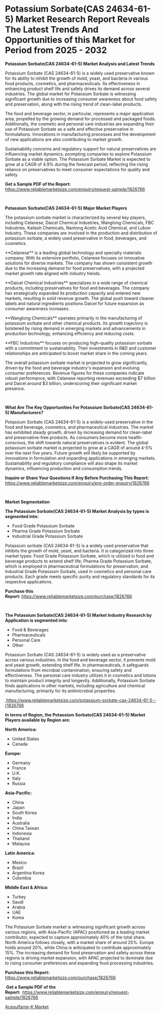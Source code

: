 <p><h1>Potassium Sorbate(CAS 24634-61-5) Market Research Report Reveals The Latest Trends And Opportunities of this Market for Period from 2025 - 2032</h1></p><p><strong>Potassium Sorbate(CAS 24634-61-5) Market Analysis and Latest Trends</strong></p>
<p><p>Potassium Sorbate (CAS 24634-61-5) is a widely used preservative known for its ability to inhibit the growth of mold, yeast, and bacteria in various food products, cosmetics, and pharmaceuticals. Its effectiveness in enhancing product shelf life and safety drives its demand across several industries. The global market for Potassium Sorbate is witnessing significant growth due to increasing consumer awareness about food safety and preservation, along with the rising trend of clean-label products. </p><p>The food and beverage sector, in particular, represents a major application area, propelled by the growing demand for processed and packaged foods. Additionally, the cosmetic and personal care industries are expanding their use of Potassium Sorbate as a safe and effective preservative in formulations. Innovations in manufacturing processes and the development of new applications are also contributing to market growth. </p><p>Sustainability concerns and regulatory support for natural preservatives are influencing market dynamics, prompting companies to explore Potassium Sorbate as a viable option. The Potassium Sorbate Market is expected to grow at a CAGR of 4.9% during the forecast period, reflecting the rising reliance on preservatives to meet consumer expectations for quality and safety.</p></p>
<p><strong>Get a Sample PDF of the Report:&nbsp;</strong> <a href="https://www.reliablemarketsize.com/enquiry/request-sample/1826766?utm_campaign=3516&utm_medium=2&utm_source=Github&utm_content=ia&utm_term=03042025&utm_id=potassium-sorbatecas-24634-61-5">https://www.reliablemarketsize.com/enquiry/request-sample/1826766</a></p>
<p>&nbsp;</p>
<p><strong>Potassium Sorbate(CAS 24634-61-5) Major Market Players</strong></p>
<p><p>The potassium sorbate market is characterized by several key players, including Celanese, Daicel Chemical Industries, Wanglong Chemicals, FBC Industries, Kailash Chemicals, Nantong Acetic Acid Chemical, and Lubon Industry. These companies are involved in the production and distribution of potassium sorbate, a widely used preservative in food, beverages, and cosmetics.</p><p>**Celanese** is a leading global technology and specialty materials company. With its extensive portfolio, Celanese focuses on innovative solutions for diverse markets. The company has shown consistent growth due to the increasing demand for food preservatives, with a projected market growth rate aligned with industry trends.</p><p>**Daicel Chemical Industries** specializes in a wide range of chemical products, including preservatives for food and beverages. The company has strategically expanded its production capacity and entered new markets, resulting in solid revenue growth. The global push toward cleaner labels and natural ingredients positions Daicel for future expansion as consumer awareness increases.</p><p>**Wanglong Chemicals** operates primarily in the manufacturing of potassium sorbate and other chemical products. Its growth trajectory is bolstered by rising demand in emerging markets and advancements in production technology, enhancing efficiency and reducing costs.</p><p>**FBC Industries** focuses on producing high-quality potassium sorbate with a commitment to sustainability. Their investments in R&D and customer relationships are anticipated to boost market share in the coming years. </p><p>The overall potassium sorbate market is projected to grow significantly, driven by the food and beverage industry's expansion and evolving consumer preferences. Revenue figures for these companies indicate robust performance, with Celanese reporting revenues exceeding $7 billion and Daicel around $3 billion, underscoring their significant market presence.</p></p>
<p>&nbsp;</p>
<p><strong>What Are The Key Opportunities For Potassium Sorbate(CAS 24634-61-5) Manufacturers?</strong></p>
<p><p>Potassium Sorbate (CAS 24634-61-5) is a widely-used preservative in the food and beverage, cosmetics, and pharmaceutical industries. The market has exhibited steady growth, driven by increasing demand for clean-label and preservative-free products. As consumers become more health-conscious, the shift towards natural preservatives is evident. The global potassium sorbate market is projected to grow at a CAGR of around 4-5% over the next five years. Future growth will likely be supported by innovations in formulation and expanding applications in emerging markets. Sustainability and regulatory compliance will also shape its market dynamics, influencing production and consumption trends.</p></p>
<p><strong>Inquire or Share Your Questions If Any Before Purchasing This Report:</strong> <a href="https://www.reliablemarketsize.com/enquiry/pre-order-enquiry/1826766?utm_campaign=3516&utm_medium=2&utm_source=Github&utm_content=ia&utm_term=03042025&utm_id=potassium-sorbatecas-24634-61-5">https://www.reliablemarketsize.com/enquiry/pre-order-enquiry/1826766</a></p>
<p>&nbsp;</p>
<p><strong>Market Segmentation</strong></p>
<p><strong>The Potassium Sorbate(CAS 24634-61-5) Market Analysis by types is segmented into:</strong></p>
<p><ul><li>Food Grade Potassium Sorbate</li><li>Pharma Grade Potassium Sorbate</li><li>Industrial Grade Potassium Sorbate</li></ul></p>
<p><p>Potassium sorbate (CAS 24634-61-5) is a widely used preservative that inhibits the growth of mold, yeast, and bacteria. It is categorized into three market types: Food Grade Potassium Sorbate, which is utilized in food and beverage products to extend shelf life; Pharma Grade Potassium Sorbate, which is employed in pharmaceutical formulations for preservation; and Industrial Grade Potassium Sorbate, used in cosmetics and personal care products. Each grade meets specific purity and regulatory standards for its respective applications.</p></p>
<p><strong>Purchase this Report:&nbsp;</strong><a href="https://www.reliablemarketsize.com/purchase/1826766?utm_campaign=3516&utm_medium=2&utm_source=Github&utm_content=ia&utm_term=03042025&utm_id=potassium-sorbatecas-24634-61-5">https://www.reliablemarketsize.com/purchase/1826766</a></p>
<p>&nbsp;</p>
<p><strong>The Potassium Sorbate(CAS 24634-61-5) Market Industry Research by Application is segmented into:</strong></p>
<p><ul><li>Food & Beverages</li><li>Pharmaceuticals</li><li>Personal Care</li><li>Other</li></ul></p>
<p><p>Potassium Sorbate (CAS 24634-61-5) is widely used as a preservative across various industries. In the food and beverage sector, it prevents mold and yeast growth, extending shelf life. In pharmaceuticals, it safeguards formulations from microbial contamination, ensuring safety and effectiveness. The personal care industry utilizes it in cosmetics and lotions to maintain product integrity and longevity. Additionally, Potassium Sorbate finds applications in other markets, including agriculture and chemical manufacturing, primarily for its antimicrobial properties.</p></p>
<p><a href="https://www.reliablemarketsize.com/potassium-sorbate-cas-24634-61-5--r1826766?utm_campaign=3516&utm_medium=2&utm_source=Github&utm_content=ia&utm_term=03042025&utm_id=potassium-sorbatecas-24634-61-5">&nbsp;https://www.reliablemarketsize.com/potassium-sorbate-cas-24634-61-5--r1826766</a></p>
<p><strong>In terms of Region, the Potassium Sorbate(CAS 24634-61-5) Market Players available by Region are:</strong></p>
<p>
    <p> <strong> North America: </strong>
        <ul>
            <li>United States</li>
            <li>Canada</li>
        </ul>
        </p> 
    <p> <strong> Europe: </strong>
        <ul>
            <li>Germany</li>
            <li>France</li>
            <li>U.K.</li>
            <li>Italy</li>
            <li>Russia</li>
        </ul>
        </p> 
    <p> <strong> Asia-Pacific: </strong>
        <ul>
            <li>China</li>
            <li>Japan</li>
            <li>South Korea</li>
            <li>India</li>
            <li>Australia</li>
            <li>China Taiwan</li>
            <li>Indonesia</li>
            <li>Thailand</li>
            <li>Malaysia</li>
        </ul>
        </p> 
    <p> <strong> Latin America: </strong>
        <ul>
            <li>Mexico</li>
            <li>Brazil</li>
            <li>Argentina Korea</li>
            <li>Colombia</li>
        </ul>
        </p> 
    <p> <strong> Middle East & Africa: </strong>
        <ul>
            <li>Turkey</li>
            <li>Saudi</li>
            <li>Arabia</li>
            <li>UAE</li>
            <li>Korea</li>
        </ul>
    </p>
    </p>
<p><p>The Potassium Sorbate market is witnessing significant growth across various regions, with Asia-Pacific (APAC) positioned as a leading market contributor, expected to capture approximately 40% of the total share. North America follows closely, with a market share of around 25%. Europe holds around 20%, while China is anticipated to contribute approximately 15%. The increasing demand for food preservation and safety across these regions is driving market expansion, with APAC projected to dominate due to rising consumer preferences and expanding food processing industries.</p></p>
<p><strong>Purchase this Report: </strong><a href="https://www.reliablemarketsize.com/purchase/1826766?utm_campaign=3516&utm_medium=2&utm_source=Github&utm_content=ia&utm_term=03042025&utm_id=potassium-sorbatecas-24634-61-5">https://www.reliablemarketsize.com/purchase/1826766</a></p>
<p>&nbsp;<strong>Get a Sample PDF of the Report:&nbsp;&nbsp;</strong><a href="https://www.reliablemarketsize.com/enquiry/request-sample/1826766?utm_campaign=3516&utm_medium=2&utm_source=Github&utm_content=ia&utm_term=03042025&utm_id=potassium-sorbatecas-24634-61-5">https://www.reliablemarketsize.com/enquiry/request-sample/1826766</a></p>
<p><strong></strong></p>
<p><p><a href="https://github.com/marteionun0/Market-Research-Report-List-1/blob/main/acesulfame-k-market.md?utm_campaign=3516&utm_medium=2&utm_source=Github&utm_content=ia&utm_term=03042025&utm_id=potassium-sorbatecas-24634-61-5">Acesulfame-K Market</a></p></p>